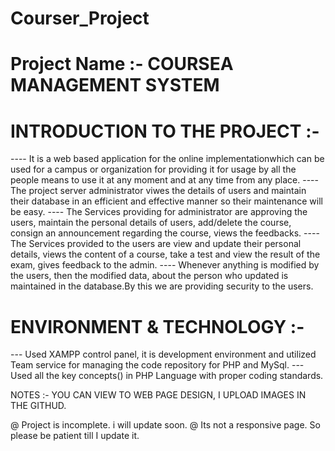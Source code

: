 # Courser_Project

# Project Name :- COURSEA MANAGEMENT SYSTEM

# INTRODUCTION TO THE PROJECT :-

 ---- It is a web based application for the online implementationwhich can be used for a campus or organization for providing it for usage 
     by all the people means to use it at any moment and at any time from any place.
 ---- The project server administrator viwes the details of users and maintain their database in an efficient and
      effective manner so their maintenance will be easy.
 ---- The Services providing for administrator are approving the users, maintain the personal details of users, add/delete the course,
      consign an announcement regarding the course, views the feedbacks.
 ---- The Services provided to the users are view and update their personal details, views the content of a course, take a test and view the result
      of the exam, gives feedback to the admin.
 ---- Whenever anything is modified by the users, then the modified data, about the person who updated is maintained in the database.By this we are
      providing security to the users.
  
  # ENVIRONMENT & TECHNOLOGY :-
   --- Used XAMPP control panel, it is development environment and utilized Team service for managing the code repository for PHP and MySql.
   --- Used all the key concepts() in PHP Language with proper coding standards.
   
   NOTES :- YOU CAN VIEW TO WEB PAGE DESIGN, I UPLOAD IMAGES IN THE GITHUD.
   
   @ Project is incomplete. i will update soon.
   @ Its not a responsive page. So please be patient till I update it.
   
   
